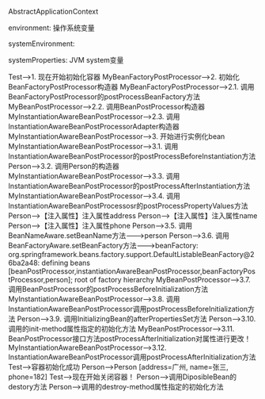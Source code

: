 AbstractApplicationContext

environment: 操作系统变量

systemEnvironment: 

systemProperties: JVM system变量


Test-->1. 现在开始初始化容器
MyBeanFactoryPostProcessor-->2. 初始化BeanFactoryPostProcessor构造器
MyBeanFactoryPostProcessor-->2.1. 调用BeanFactoryPostProcessor的postProcessBeanFactory方法
MyBeanPostProcessor-->2.2. 调用BeanPostProcessor构造器
MyInstantiationAwareBeanPostProcessor-->2.3. 调用InstantiationAwareBeanPostProcessorAdapter构造器
MyInstantiationAwareBeanPostProcessor-->3. 开始进行实例化bean
MyInstantiationAwareBeanPostProcessor-->3.1. 调用InstantiationAwareBeanPostProcessor的postProcessBeforeInstantiation方法
Person-->3.2. 调用Person的构造器
MyInstantiationAwareBeanPostProcessor-->3.3. 调用InstantiationAwareBeanPostProcessor的postProcessAfterInstantiation方法
MyInstantiationAwareBeanPostProcessor-->3.4. 调用InstantiationAwareBeanPostProcessosr的postProcessPropertyValues方法
Person-->【注入属性】注入属性address
Person-->【注入属性】注入属性name
Person-->【注入属性】注入属性phone
Person-->3.5. 调用BeanNameAware.setBeanName方法--->person
Person-->3.6. 调用BeanFactoryAware.setBeanFactory方法--->beanFactory: org.springframework.beans.factory.support.DefaultListableBeanFactory@26ba2a48: defining beans [beanPostProcessor,instantiationAwareBeanPostProcessor,beanFactoryPostProcessor,person]; root of factory hierarchy
MyBeanPostProcessor-->3.7. 调用BeanPostProcessor的postProcessBeforeInitialization方法
MyInstantiationAwareBeanPostProcessor-->3.8. 调用InstantiationAwareBeanPostProcessor调用postProcessBeforeInitialization方法
Person-->3.9. 调用InitializingBean的afterPropertiesSet方法
Person-->3.10. 调用<bean>的init-method属性指定的初始化方法
MyBeanPostProcessor-->3.11.  BeanPostProcessor接口方法postProcessAfterInitialization对属性进行更改！
MyInstantiationAwareBeanPostProcessor-->3.12.  InstantiationAwareBeanPostProcessor调用postProcessAfterInitialization方法
Test-->容器初始化成功
Person-->Person [address=广州, name=张三, phone=182]
Test-->现在开始关闭容器！
Person-->调用DiposibleBean的destory方法
Person-->调用<bean>的destroy-method属性指定的初始化方法